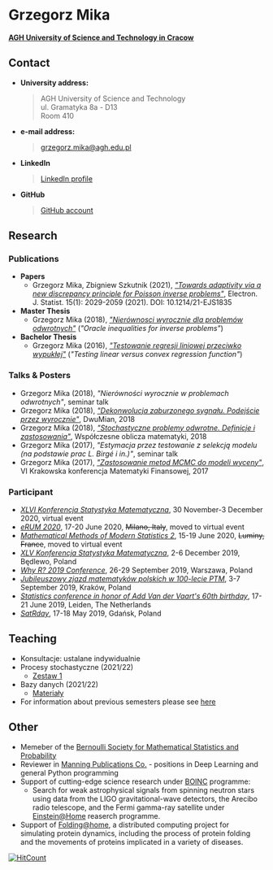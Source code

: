 # Grzegorz Mika 
[**AGH University of Science and Technology in Cracow**](https://www.agh.edu.pl/)

## Contact

- **University address:**  
  > AGH University of Science and Technology  
  > ul. Gramatyka 8a - D13  
  > Room 410
- **e-mail address:**  
  > grzegorz.mika@agh.edu.pl
- **LinkedIn**  
  > [LinkedIn profile](https://www.linkedin.com/in/grzegorzwmika/)
- **GitHub**
  > [GitHub account](https://github.com/GrzegorzMika)

## Research

### Publications
- **Papers**
  - Grzegorz Mika, Zbigniew Szkutnik (2021), [_"Towards adaptivity via a new discrepancy principle for Poisson inverse problems"_](https://github.com/GrzegorzMika/Academia/blob/master/publications/21-EJS1835.pdf), Electron. J. Statist. 15(1): 2029-2059 (2021). DOI: 10.1214/21-EJS1835
- **Master Thesis**
  - Grzegorz Mika (2018), [_"Nierównosci wyrocznie dla problemów odwrotnych"_](https://github.com/GrzegorzMika/Academia/blob/master/msc/finalMika.pdf) (_"Oracle inequalities for inverse problems"_)  
- **Bachelor Thesis** 
  - Grzegorz Mika (2016), [_"Testowanie regresji liniowej przeciwko wypukłej"_](https://github.com/GrzegorzMika/Academia/blob/master/bsc/G.W.Mika%20Praca%20licencjacka.pdf) (_"Testing linear versus convex regression function"_)
  
### Talks & Posters
- Grzegorz Mika (2018), _"Nierówności wyrocznie w problemach odwrotnych"_, seminar talk
- Grzegorz Mika (2018), [_"Dekonwolucja zaburzonego sygnału. Podejście przez wyrocznie"_](https://github.com/GrzegorzMika/Academia/blob/master/posters/2018/dwumian/dwumian.pdf), DwuMian, 2018
- Grzegorz Mika (2018), [_"Stochastyczne problemy odwrotne. Definicje i zastosowania"_](https://github.com/GrzegorzMika/Academia/blob/master/presentations/2018/wspolczesne_oblicza_matematyki/Oblicza.pdf), Współczesne oblicza matematyki, 2018
- Grzegorz Mika (2017), _"Estymacja przez testowanie z selekcją modelu (na podstawie prac L.
Birgé i in.)"_, seminar talk 
- Grzegorz Mika (2017), [_"Zastosowanie metod MCMC do modeli wyceny"_](https://github.com/GrzegorzMika/Academia/blob/master/presentations/2017/krakowska_konferencja_matematyki_finansowej/MCMC.pdf), VI Krakowska konferencja Matematyki Finansowej, 2017

### Participant
- [_XLVI Konferencja Statystyka Matematyczna_](https://xlvistat.umcs.pl/), 30 November-3 December 2020, virtual event
- [_eRUM 2020_](https://2020.erum.io/), 17-20 June 2020, ~~Milano, Italy~~, moved to virtual event
- [_Mathematical Methods of Modern Statistics 2_](https://www.cirm-math.com/cirm-virtual-event-2146.html), 15-19 June 2020, ~~Luminy, France~~, moved to virtual event
- [_XLV Konferencja Statystyka Matematyczna_](https://www.impan.pl/en/activities/banach-center/conferences/19-xlvstatistic), 2-6 December 2019, Będlewo, Poland
- [_Why R? 2019 Conference_](http://whyr.pl/2019/), 26-29 September 2019, Warszawa, Poland
- [_Jubileuszowy zjazd matematyków polskich w 100-lecie PTM_](https://100latptm.matinf.uj.edu.pl/), 3-7 September 2019, Kraków, Poland
- [_Statistics conference in honor of Add Van der Vaart's 60th birthday_](http://pub.math.leidenuniv.nl/~schmidthieberaj/aadbirthday/), 17-21 June 2019, Leiden, The Netherlands
- [_SatRday_](https://gdansk2019.satrdays.org/), 17-18 May 2019, Gdańsk, Poland

## Teaching

- Konsultacje: ustalane indywidualnie
- Procesy stochastyczne (2021/22)  
  - [Zestaw 1](https://github.com/GrzegorzMika/Academia/blob/master/lectures/given/Procesy_stochastyczne/Zestaw1.pdf)
- Bazy danych (2021/22)
  - [Materiały](https://drive.google.com/drive/folders/14wbCGScA-SpXnTFeZI_gMCAMFLP4fSsH?usp=sharing)
- For information about previous semesters please see [here](https://github.com/GrzegorzMika/Academia/blob/master/lectures/lectures.md)

## Other
- Memeber of the [Bernoulli Society for Mathematical Statistics and Probability](http://www.bernoulli-society.org)
- Reviewer in [Manning Publications Co.](https://www.manning.com/) - positions in Deep Learning and general Python programming
- Support of cutting-edge science research under [BOINC](https://boinc.berkeley.edu/) programme:
  - Search for weak astrophysical signals from spinning neutron stars using data from the LIGO gravitational-wave detectors, the Arecibo radio telescope, and the Fermi gamma-ray satellite under [Einstein@Home](https://einsteinathome.org/) reaserch programme.
- Support of [Folding@home](https://foldingathome.org/), a distributed computing project for simulating protein dynamics, including the process of protein folding and the movements of proteins implicated in a variety of diseases. 


[![HitCount](http://hits.dwyl.io/GrzegorzMika/Academia.svg)](http://hits.dwyl.io/GrzegorzMika/Academia)

